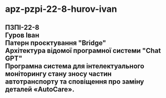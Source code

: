 # apz-pzpi-22-8-hurov-ivan 
ПЗПІ-22-8  
Гуров Іван   
Патерн проєктування "Bridge"  
Архітектура відомої програмної системи "Chat GPT"  
Програмна система для інтелектуального моніторингу стану зносу частин автотранспорту та сповіщення про заміну деталей «AutoCare».
---
